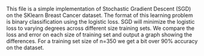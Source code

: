 This file is a simple implementation of Stochastic Gradient Descent (SGD) on the SKlearn Breast Cancer dataset.
The format of this learning problem is binary classification using the logistic loss. SGD will minimize the logistic loss
to varying degrees across different size training sets. We compare the loss and error on each size of training set and
output a graph showing the differences. For a training set size of n=350 we get a bit over 90% accuracy on the dataset.
